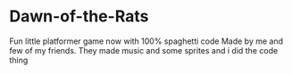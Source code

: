 ﻿# Dawn-of-the-Rats
Fun little platformer game now with 100% spaghetti code
Made by me and few of my friends. They made music and some sprites and i did the code thing
